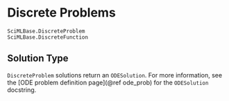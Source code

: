 # Discrete Problems

```@docs
SciMLBase.DiscreteProblem
SciMLBase.DiscreteFunction
```

## Solution Type

`DiscreteProblem` solutions return an `ODESolution`. For more information, see the
[ODE problem definition page](@ref ode_prob) for the `ODESolution` docstring.
